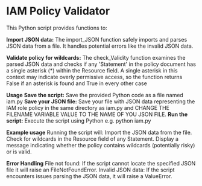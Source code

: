 # IAM Policy Validator

This Python script provides functions to:

**Import JSON data:** The import_JSON function safely imports and parses JSON data from a file. It handles potential errors like the invalid JSON data.

**Validate policy for wildcards:** The check_Validity function examines the parsed JSON data and checks if any 'Statement' in the policy document has a single asterisk (*) within the Resource field. A single asterisk in this context may indicate overly permissive access, so the function returns False if an asterisk is found and True in every other case

**Usage**
**Save the script:** Save the provided Python code as a file named iam.py
**Save your JSON file:** Save your file with JSON data representing the IAM role policy in the same directory as iam.py and CHANGE THE FILENAME VARIABLE VALUE TO THE NAME OF YOU JSON FILE.
**Run the script:** Execute the script using Python e.g. python iam.py

**Example usage**
Running the script will:
Import the JSON data from the file.
Check for wildcards in the Resource field of any Statement.
Display a message indicating whether the policy contains wildcards (potentially risky) or is valid.

**Error Handling**
File not found: If the script cannot locate the specified JSON file it will raise an FileNotFoundError.
Invalid JSON data: If the script encounters issues parsing the JSON data, it will raise a ValueError.


